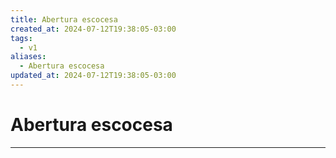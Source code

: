 ```yaml
---
title: Abertura escocesa
created_at: 2024-07-12T19:38:05-03:00
tags:
  - v1
aliases:
  - Abertura escocesa
updated_at: 2024-07-12T19:38:05-03:00
---
```

# Abertura escocesa
---

